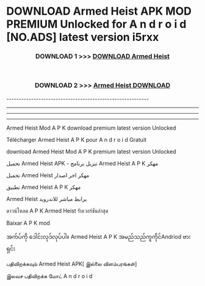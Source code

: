# DOWNLOAD Armed Heist  APK MOD PREMIUM Unlocked for A n d r o i d [NO.ADS] latest version i5rxx 



<div align="center">

<h3>DOWNLOAD 1 >>> <a href="https://getmod2.web.app/?judul=Armed Heist ">DOWNLOAD Armed Heist </a></h3><br>

<h3>DOWNLOAD 2 >>> <a href="https://getmod2.web.app/?judul=Armed Heist ">Armed Heist  DOWNLOAD </a></h3>

</div>
----------------------------------------------------------

----------------------------------------------------------

----------------------------------------------------------

----------------------------------------------------------

Armed Heist  Mod A P K download premium latest version Unlocked

Télécharger Armed Heist  A P K pour A n d r o i d Gratuit

download Armed Heist  Mod A P K premium latest version Unlocked

تحميل Armed Heist  APK - تنزيل برنامج Armed Heist  A P K مهكر

تحميل Armed Heist  مهكر اخر اصدار

تطبيق Armed Heist  A P K مهكر

Armed Heist  برابط مباشر للاندرويد

ดาวน์โหลด A P K Armed Heist  รับเวอร์ชันล่าสุด

Baixar A P K mod

အက်ပ်ကို ဒေါင်းလုဒ်လုပ်ပါ။ Armed Heist  A P K အမည်သည်ကူကိုင်Andriod ဗားရှင်း

பதிவிறக்கவும் Armed Heist  APK[ இல்லை விளம்பரங்கள்] 
 
இலவச பதிவிறக்க மோட் A n d r o i d



